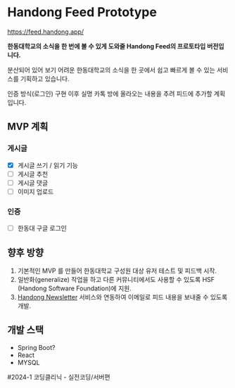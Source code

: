 # Handong Feed Prototype

https://feed.handong.app/

**한동대학교의 소식을 한 번에 볼 수 있게 도와줄 Handong Feed의 프로토타입 버전입니다.**

분산되어 있어 보기 어려운 한동대학교의 소식을 한 곳에서 쉽고 빠르게 볼 수 있는 서비스를 기획하고 있습니다.

인증 방식(로그인) 구현 이후 실명 카톡 방에 올라오는 내용을 추려 피드에 추가할 계획입니다.

## MVP 계획

### 게시글

- [x] 게시글 쓰기 / 읽기 기능
- [ ] 게시글 추천
- [ ] 게시글 댓글
- [ ] 이미지 업로드

### 인증

- [ ] 한동대 구글 로그인

## 향후 방향

1. 기본적인 MVP 를 만들어 한동대학교 구성원 대상 유저 테스트 및 피드백 시작.
2. 일반화(generalize) 작업을 하고 다른 커뮤니티에서도 사용할 수 있도록 HSF (Handong Software Foundation)에 지원.
3. [Handong Newsletter](https://github.com/junglesub/handong-newsletter) 서비스와 연동하여 이메일로 피드 내용을 보내줄 수 있도록 개발.

## 개발 스택

- Spring Boot?
- React
- MYSQL

#2024-1 코딩클리닉 - 실전코딩/서버편
